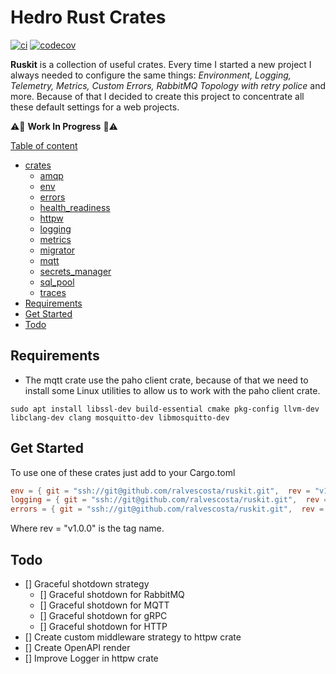 # Hedro Rust Crates

[![ci](https://github.com/ralvescosta/ruskit/actions/workflows/ci.yml/badge.svg)](https://github.com/ralvescosta/ruskit/actions/workflows/ci.yml) [![codecov](https://codecov.io/gh/ralvescosta/ruskit/branch/main/graph/badge.svg?token=6EAILKZFDO)](https://codecov.io/gh/ralvescosta/ruskit)

**Ruskit** is a collection of useful crates. Every time I started a new project I always needed to configure the same things: *Environment, Logging, Telemetry, Metrics, Custom Errors, RabbitMQ Topology with retry police* and more. Because of that I decided to create this project to concentrate all these default settings for a web projects.


:warning::construction: **Work In Progress** :construction::warning:

[Table of content]()

  - [crates]()
    - [amqp](https://github.com/ralvescosta/ruskit/tree/main/amqp)
    - [env](https://github.com/ralvescosta/ruskit/tree/main/env)
    - [errors](https://github.com/ralvescosta/ruskit/tree/main/errors)
    - [health_readiness](https://github.com/ralvescosta/ruskit/tree/main/health_readiness)
    - [httpw](https://github.com/ralvescosta/ruskit/tree/main/httpw)
    - [logging](https://github.com/ralvescosta/ruskit/tree/main/logging)
    - [metrics](https://github.com/ralvescosta/ruskit/tree/main/metrics)
    - [migrator](https://github.com/ralvescosta/ruskit/tree/main/migrator)
    - [mqtt](https://github.com/ralvescosta/ruskit/tree/main/mqtt)
    - [secrets_manager](https://github.com/ralvescosta/ruskit/tree/main/secrets_manager)
    - [sql_pool](https://github.com/ralvescosta/ruskit/tree/main/sql_pool)
    - [traces](https://github.com/ralvescosta/ruskit/tree/main/traces)
  - [Requirements](#requirements)
  - [Get Started](#get-started)
  - [Todo](#todo)

## Requirements

- The mqtt crate use the paho client crate, because of that we need to install some Linux utilities to allow us to work with the paho client crate.

```
sudo apt install libssl-dev build-essential cmake pkg-config llvm-dev libclang-dev clang mosquitto-dev libmosquitto-dev
```


## Get Started

To use one of these crates just add to your Cargo.toml

```toml
env = { git = "ssh://git@github.com/ralvescosta/ruskit.git",  rev = "v1.0.1" }
logging = { git = "ssh://git@github.com/ralvescosta/ruskit.git",  rev = "v1.0.1"  }
errors = { git = "ssh://git@github.com/ralvescosta/ruskit.git",  rev = "v1.0.1"  }
```

Where rev = "v1.0.0" is the tag name.

  
## Todo

- [] Graceful shotdown strategy
  - [] Graceful shotdown for RabbitMQ
  - [] Graceful shotdown for MQTT
  - [] Graceful shotdown for gRPC
  - [] Graceful shotdown for HTTP
- [] Create custom middleware strategy to httpw crate
- [] Create OpenAPI render
- [] Improve Logger in httpw crate